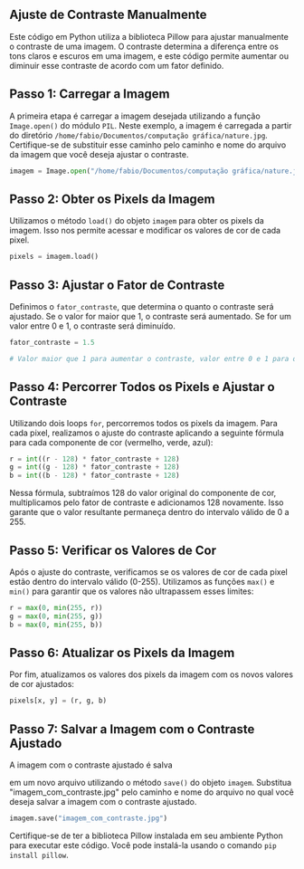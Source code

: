 ## Ajuste de Contraste Manualmente

Este código em Python utiliza a biblioteca Pillow para ajustar manualmente o contraste de uma imagem. O contraste determina a diferença entre os tons claros e escuros em uma imagem, e este código permite aumentar ou diminuir esse contraste de acordo com um fator definido.

## Passo 1: Carregar a Imagem

A primeira etapa é carregar a imagem desejada utilizando a função `Image.open()` do módulo `PIL`. Neste exemplo, a imagem é carregada a partir do diretório `/home/fabio/Documentos/computação gráfica/nature.jpg`. Certifique-se de substituir esse caminho pelo caminho e nome do arquivo da imagem que você deseja ajustar o contraste.

```python
imagem = Image.open("/home/fabio/Documentos/computação gráfica/nature.jpg")
```

## Passo 2: Obter os Pixels da Imagem

Utilizamos o método `load()` do objeto `imagem` para obter os pixels da imagem. Isso nos permite acessar e modificar os valores de cor de cada pixel.

```python
pixels = imagem.load()
```

## Passo 3: Ajustar o Fator de Contraste

Definimos o `fator_contraste`, que determina o quanto o contraste será ajustado. Se o valor for maior que 1, o contraste será aumentado. Se for um valor entre 0 e 1, o contraste será diminuído.

```python
fator_contraste = 1.5

# Valor maior que 1 para aumentar o contraste, valor entre 0 e 1 para diminuir o contraste

```

## Passo 4: Percorrer Todos os Pixels e Ajustar o Contraste

Utilizando dois loops `for`, percorremos todos os pixels da imagem. Para cada pixel, realizamos o ajuste do contraste aplicando a seguinte fórmula para cada componente de cor (vermelho, verde, azul):

```python
r = int((r - 128) * fator_contraste + 128)
g = int((g - 128) * fator_contraste + 128)
b = int((b - 128) * fator_contraste + 128)
```

Nessa fórmula, subtraímos 128 do valor original do componente de cor, multiplicamos pelo fator de contraste e adicionamos 128 novamente. Isso garante que o valor resultante permaneça dentro do intervalo válido de 0 a 255.

## Passo 5: Verificar os Valores de Cor

Após o ajuste do contraste, verificamos se os valores de cor de cada pixel estão dentro do intervalo válido (0-255). Utilizamos as funções `max()` e `min()` para garantir que os valores não ultrapassem esses limites:

```python
r = max(0, min(255, r))
g = max(0, min(255, g))
b = max(0, min(255, b))
```

## Passo 6: Atualizar os Pixels da Imagem

Por fim, atualizamos os valores dos pixels da imagem com os novos valores de cor ajustados:

```python
pixels[x, y] = (r, g, b)
```

## Passo 7: Salvar a Imagem com o Contraste Ajustado

A imagem com o contraste ajustado é salva

 em um novo arquivo utilizando o método `save()` do objeto `imagem`. Substitua "imagem_com_contraste.jpg" pelo caminho e nome do arquivo no qual você deseja salvar a imagem com o contraste ajustado.

```python
imagem.save("imagem_com_contraste.jpg")
```

Certifique-se de ter a biblioteca Pillow instalada em seu ambiente Python para executar este código. Você pode instalá-la usando o comando `pip install pillow`.